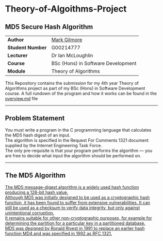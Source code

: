 # Theory-of-Algoithms-Project
## MD5 Secure Hash Algorithm

|     |     |
| --- | --- |
| **Author** | [Mark Gilmore](https://github.com/markgilmore10) |
| **Student Number** | G00214777 |
| **Lecturer** | Dr Ian McLoughlin |
| **Course** | BSc (Hons) in Software Development
| **Module** |  Theory of Algorithms |

This Repository contains the submission for my 4th year Theory of Algorithms project as part of my BSc (Hons) in Software Development course. A full rundown of the program and how it works can be found in the [overview.md](https://github.com/markgilmore10/Theory-of-Algoithms-Project/blob/master/overview.md) file

<hr>

## Problem Statement
You must write a program in the C programming language that calculates the MD5 hash digest of an input.  
The algorithm is specified in the Request For Comments 1321 document supplied by the Internet Engineering Task Force.  
The only pre-requisite is that your program performs the algorithm — you are free to decide what input the algorithm should be performed on.

<hr>

## The MD5 Algorithm

[The MD5 message-digest algorithm is a widely used hash function producing a 128-bit hash value.  
Although MD5 was initially designed to be used as a cryptographic hash function, it has been found to suffer from extensive vulnerabilities.  It can still be used as a checksum to verify data integrity, but only against unintentional corruption.  
It remains suitable for other non-cryptographic purposes, for example for determining the partition for a particular key in a partitioned database.  
MD5 was designed by Ronald Rivest in 1991 to replace an earlier hash function MD4 and was specified in 1992 as RFC 1321.](https://en.wikipedia.org/wiki/MD5)
